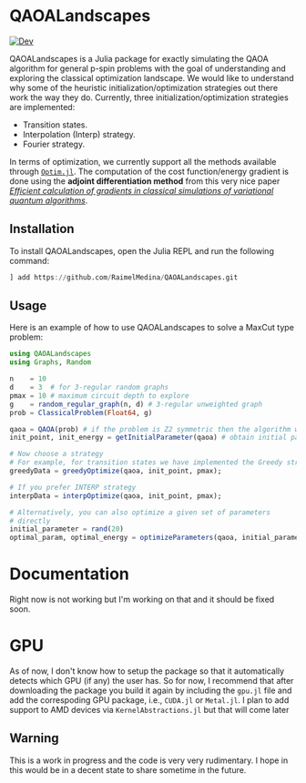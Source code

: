 # QAOALandscapes

<!-- [![Stable](https://img.shields.io/badge/docs-stable-blue.svg)](https://raimelmedina.github.io/QAOALandscapes/stable/) -->
[![Dev](https://img.shields.io/badge/docs-dev-blue.svg)](https://raimelmedina.github.io/QAOALandscapes/dev/)


QAOALandscapes is a Julia package for exactly simulating the QAOA algorithm for general p-spin problems with the goal of understanding and exploring the classical optimization landscape. We would like to understand why some of the heuristic initialization/optimization strategies out there work the way they do. Currently, three initialization/optimization strategies are implemented:

- Transition states.
- Interpolation (Interp) strategy.
- Fourier strategy.

In terms of optimization, we currently support all the methods available through [`Optim.jl`](https://julianlsolvers.github.io/Optim.jl/stable/). The computation of the cost function/energy gradient is done using the **adjoint differentiation method** from this very nice paper [*Efficient calculation of gradients in classical simulations of variational quantum algorithms*](https://arxiv.org/abs/2009.02823).

## Installation

To install QAOALandscapes, open the Julia REPL and run the following command:

```julia
] add https://github.com/RaimelMedina/QAOALandscapes.git
```
## Usage 
Here is an example of how to use QAOALandscapes to solve a MaxCut type problem:

```julia
using QAOALandscapes
using Graphs, Random

n    = 10
d    = 3  # for 3-regular random graphs
pmax = 10 # maximum circuit depth to explore
g    = random_regular_graph(n, d) # 3-regular unweighted graph
prob = ClassicalProblem(Float64, g)

qaoa = QAOA(prob) # if the problem is Z2 symmetric then the algorithm will work in the correct Hilbert subspace
init_point, init_energy = getInitialParameter(qaoa) # obtain initial parameters at p=1

# Now choose a strategy
# For example, for transition states we have implemented the Greedy strategy
greedyData = greedyOptimize(qaoa, init_point, pmax);

# If you prefer INTERP strategy
interpData = interpOptimize(qaoa, init_point, pmax);

# Alternatively, you can also optimize a given set of parameters
# directly
initial_parameter = rand(20)
optimal_param, optimal_energy = optimizeParameters(qaoa, initial_parameter)
```

# Documentation
Right now is not working but I'm working on that and it should be fixed soon.

# GPU
As of now, I don't know how to setup the package so that it automatically detects which GPU (if any) the user has. So for now, I recommend that after downloading the package you build it again by including the `gpu.jl` file and add the correspoding GPU package, i.e., `CUDA.jl` or `Metal.jl`. I plan to add support to AMD devices via `KernelAbstractions.jl` but that will come later

## Warning
This is a work in progress and the code is very very rudimentary. I hope in this would be in a decent state to share sometime in the future. 
